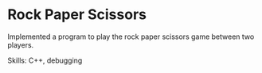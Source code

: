 # Rock Paper Scissors

Implemented a program to play the rock paper scissors game between two players.

Skills: C++, debugging
